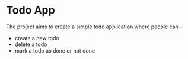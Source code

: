 # Todo App

The project aims to create a simple todo application where people can -

- create a new todo
- delete a todo
- mark a todo as done or not done